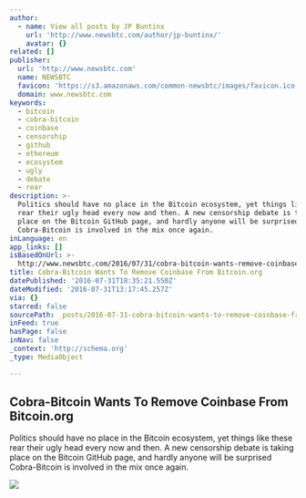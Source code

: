 ```yaml
---
author:
  - name: View all posts by JP Buntinx
    url: 'http://www.newsbtc.com/author/jp-buntinx/'
    avatar: {}
related: []
publisher:
  url: 'http://www.newsbtc.com'
  name: NEWSBTC
  favicon: 'https://s3.amazonaws.com/common-newsbtc/images/favicon.ico'
  domain: www.newsbtc.com
keywords:
  - bitcoin
  - cobra-bitcoin
  - coinbase
  - censorship
  - github
  - ethereum
  - ecosystem
  - ugly
  - debate
  - rear
description: >-
  Politics should have no place in the Bitcoin ecosystem, yet things like these
  rear their ugly head every now and then. A new censorship debate is taking
  place on the Bitcoin GitHub page, and hardly anyone will be surprised
  Cobra-Bitcoin is involved in the mix once again.
inLanguage: en
app_links: []
isBasedOnUrl: >-
  http://www.newsbtc.com/2016/07/31/cobra-bitcoin-wants-remove-coinbase-bitcoin-org/
title: Cobra-Bitcoin Wants To Remove Coinbase From Bitcoin.org
datePublished: '2016-07-31T18:35:21.550Z'
dateModified: '2016-07-31T13:17:45.257Z'
via: {}
starred: false
sourcePath: _posts/2016-07-31-cobra-bitcoin-wants-to-remove-coinbase-from-bitcoinorg.md
inFeed: true
hasPage: false
inNav: false
_context: 'http://schema.org'
_type: MediaObject

---
```

<article style=""><h1>Cobra-Bitcoin Wants To Remove Coinbase From Bitcoin.org</h1><p>Politics should have no place in the Bitcoin ecosystem, yet things like these rear their ugly head every now and then. A new censorship debate is taking place on the Bitcoin GitHub page, and hardly anyone will be surprised Cobra-Bitcoin is involved in the mix once again.</p><img src="http://s3.amazonaws.com/main-newsbtc-images/2016/07/31091704/shutterstock_186128381.jpg" /></article>